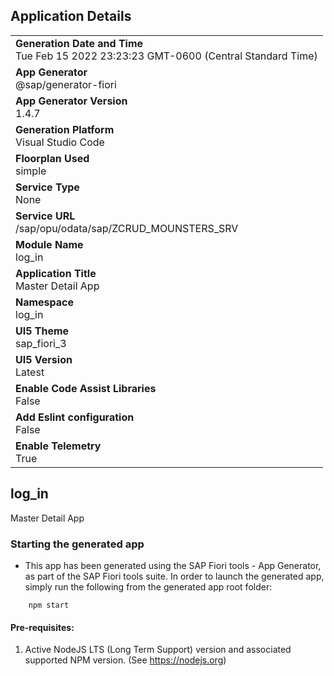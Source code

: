 ## Application Details
|               |
| ------------- |
|**Generation Date and Time**<br>Tue Feb 15 2022 23:23:23 GMT-0600 (Central Standard Time)|
|**App Generator**<br>@sap/generator-fiori|
|**App Generator Version**<br>1.4.7|
|**Generation Platform**<br>Visual Studio Code|
|**Floorplan Used**<br>simple|
|**Service Type**<br>None|
|**Service URL**<br>/sap/opu/odata/sap/ZCRUD_MOUNSTERS_SRV
|**Module Name**<br>log_in|
|**Application Title**<br>Master Detail App|
|**Namespace**<br>log_in|
|**UI5 Theme**<br>sap_fiori_3|
|**UI5 Version**<br>Latest|
|**Enable Code Assist Libraries**<br>False|
|**Add Eslint configuration**<br>False|
|**Enable Telemetry**<br>True|

## log_in

Master Detail App

### Starting the generated app

-   This app has been generated using the SAP Fiori tools - App Generator, as part of the SAP Fiori tools suite.  In order to launch the generated app, simply run the following from the generated app root folder:

```
    npm start
```

#### Pre-requisites:

1. Active NodeJS LTS (Long Term Support) version and associated supported NPM version.  (See https://nodejs.org)


